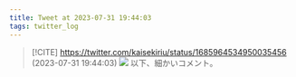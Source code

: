 ```yaml
---
title: Tweet at 2023-07-31 19:44:03
tags: twitter_log
---
```


> [!CITE] https://twitter.com/kaisekiriu/status/1685964534950035456 (2023-07-31 19:44:03)
> ![](https://twitter.com/kaisekiriu/status/1685964534950035456)
> 以下、細かいコメント。
